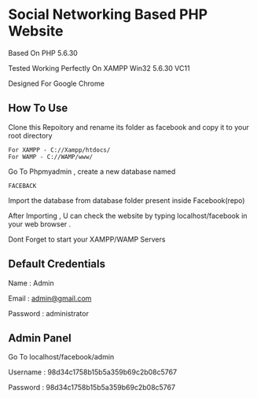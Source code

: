 # Social Networking Based PHP Website

Based On PHP 5.6.30

Tested Working Perfectly On XAMPP Win32 5.6.30 VC11

Designed For Google Chrome

## How To Use

Clone this Repoitory and rename its folder as facebook and copy it to your root directory

```
For XAMPP - C://Xampp/htdocs/ 
For WAMP - C://WAMP/www/
```
Go To Phpmyadmin , create a new database named 

```
FACEBACK
``` 

Import the database from database folder present inside Facebook(repo)

After Importing , U can check the website by typing localhost/facebook in your web browser .

Dont Forget to start your XAMPP/WAMP Servers

## Default Credentials

Name : Admin

Email : admin@gmail.com

Password : administrator


## Admin Panel

Go To localhost/facebook/admin

Username : 98d34c1758b15b5a359b69c2b08c5767

Password : 98d34c1758b15b5a359b69c2b08c5767
